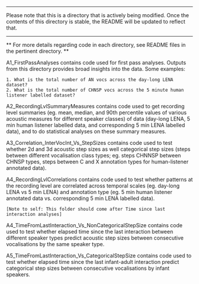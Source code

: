 ***
Please note that this is a directory that is actively being modified. Once the contents of this directory is stable, the README will be updated to reflect
that. 
***

**
For more details regarding code in each directory, see README files in the pertinent directory. 
**

A1_FirstPassAnalyses contains code used for first pass analyses. Outputs from this directory provides broad insights into the data. Some examples:
    
    1. What is the total number of AN vocs across the day-long LENA dataset? 
    2. What is the total number of CHNSP vocs across the 5 minute human listener labelled dataset?
    
A2_RecordingLvlSummaryMeasures contains code used to get recording level summaries (eg. mean, median, and 90th percentile values of various acoustic
measures for different speaker classes) of data (day-long LENA, 5 min human listener labelled data, and corresponding 5 min LENA labelled data), and 
to do statistical analyses on these summary measures.

A3_Correlation_InterVocInt_Vs_StepSizes contains code used to test whether 2d and 3d acoustic step sizes as well categorical step sizes (steps between 
different vocalisation class types; eg. steps CHNNSP between CHNSP types, steps between C and X annotation types for human-listener annotated data). 

A4_RecordingLvlCorrelations contains code used to test whether patterns at the recording level are correlated across temporal scales (eg. day-long LENA vs
5 min LENA) and annotation type (eg. 5 min human listener annotated data vs. corresponding 5 min LENA labelled data). 

    [Note to self: This folder should come after Time since last interaction analyses]

A4_TimeFromLastInteraction_Vs_NonCategoricalStepSize contains code used to test whether elapsed time since the last interaction between different speaker
types predict acoustic step sizes between consecutive vocalisations by the same speaker type. 

A5_TimeFromLastInteraction_Vs_CategoricalStepSize contains code used to test whether elapsed time since the last infant-adult interaction predict 
categorical step sizes between consecutive vocalisations by infant speakers.
    
    

